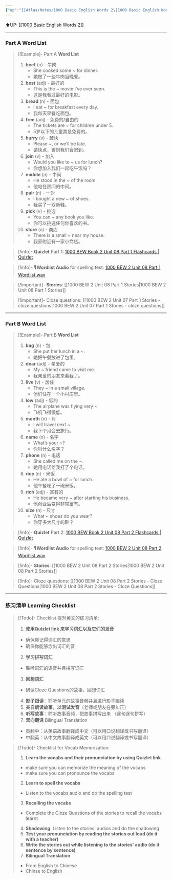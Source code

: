 ```yaml
---
{"up":"[[Atlas/Notes/1000 Basic English Words 2\|1000 Basic English Words 2]]","dg-publish":true,"permalink":"/atlas/notes/1000-basic-english-words-2-unit-08/","dgPassFrontmatter":true}
---
```


⬆️UP: [[1000 Basic English Words 2]]

---
### Part A Word List

> [!Example]- Part A **Word List**
> 1. **beef** (n) - 牛肉
>     - She cooked some ~ for dinner.
>     - 她做了一些牛肉当晚餐。
> 2. **best** (adj) - 最好的
>     - This is the ~ movie I’ve ever seen.
>     - 这是我看过最好的电影。
> 3. **bread** (n) - 面包
>     - I eat ~ for breakfast every day.
>     - 我每天早餐吃面包。
> 4. **free** (adj) - 免费的/自由的
>     - The tickets are ~ for children under 5.
>     - 5岁以下的儿童票是免费的。
> 5. **hurry** (v) - 赶快
>     - Please ~, or we’ll be late.
>     - 请快点，否则我们会迟到。
> 6. **join** (v) - 加入
>     - Would you like to ~ us for lunch?
>     - 你想加入我们一起吃午饭吗？
> 7. **middle** (n) - 中间
>     - He stood in the ~ of the room.
>     - 他站在房间的中间。
> 8. **pair** (n) - 一对
>     - I bought a new ~ of shoes.
>     - 我买了一双新鞋。
> 9. **pick** (v) - 挑选
>     - You can ~ any book you like.
>     - 你可以挑选任何你喜欢的书。
> 10. **store** (n) - 商店
>     - There is a small ~ near my house.
>     - 我家附近有一家小商店。

> [!info]- **Quizlet** Part 1: [1000 BEW Book 2 Unit 08 Part 1 Flashcards | Quizlet]()

> [!info]- 🎙️**Wordlist Audio** for spelling test: [1000 BEW 2 Unit 08 Part 1 Wordlist.wav]()

> [!important]- **Stories**: [[1000 BEW 2 Unit 08 Part 1 Stories\|1000 BEW 2 Unit 08 Part 1 Stories]]

> [!important]- Cloze questions: [[1000 BEW 2 Unit 07 Part 1 Stories - cloze questions\|1000 BEW 2 Unit 07 Part 1 Stories - cloze questions]]

---
### Part B Word List

> [!Example]- Part B **Word List**
> 1. **bag** (n) - 包
>     - She put her lunch in a ~.
>     - 她把午餐放进了包里。
> 2. **dear** (adj) - 亲爱的
>     - My ~ friend came to visit me.
>     - 我亲爱的朋友来看我了。
> 3. **live** (v) - 居住
>     - They ~ in a small village.
>     - 他们住在一个小村庄里。
> 4. **low** (adj) - 低的
>     - The airplane was flying very ~.
>     - 飞机飞得很低。
> 5. **month** (n) - 月
>     - I will travel next ~.
>     - 我下个月会去旅行。
> 6. **name** (n) - 名字
>     - What’s your ~?
>     - 你叫什么名字？
> 7. **phone** (n) - 电话
>     - She called me on the ~.
>     - 她用电话给我打了个电话。
> 8. **rice** (n) - 米饭
>     - He ate a bowl of ~ for lunch.
>     - 他午餐吃了一碗米饭。
> 9. **rich** (adj) - 富有的
>     - He became very ~ after starting his business.
>     - 他创业后变得非常富有。
> 10. **size** (n) - 尺寸
>     - What ~ shoes do you wear?
>     - 你穿多大尺寸的鞋？

> [!info]- **Quizlet** Part 2: [1000 BEW Book 2 Unit 08 Part 2 Flashcards | Quizlet]()

> [!info]- 🎙️**Wordlist Audio** for spelling test: [1000 BEW 2 Unit 08 Part 2 Wordlist.wav]()

> [!info]- **Stories**: [[1000 BEW 2 Unit 08 Part 2 Stories\|1000 BEW 2 Unit 08 Part 2 Stories]]

> [!info]- Cloze questions: [[1000 BEW 2 Unit 08 Part 2 Stories - Cloze Questions\|1000 BEW 2 Unit 08 Part 2 Stories - Cloze Questions]]

---
### 练习清单 Learning Checklist

> [!Todo]- Checklist 提升英文的练习清单:
> 1. **使用Quizlet link 来学习词汇以及它们的发音** 
>	- 确保你记得词汇的意思 
>	- 确保你能够念出词汇的音 
> 2. **学习拼写词汇** 
>	- 聆听词汇的语音并且拼写词汇 
> 3. **回想词汇**
>	- 研读Cloze Questions的故事，回想词汇 
> 4. **影子跟读**：聆听单元的故事音频并且进行影子跟读 
> 5. **亲自朗读故事，以测试发音**（老师或朋友在旁纠正）
> 6. **听写故事**：聆听故事音频，把故事拼写出来 （逐句逐句拼写）
> 7. **双向翻译** Bilingual Translation 
>	- 英翻中：从英语故事翻译成中文（可以用口说翻译或书写翻译）
>	- 中翻英：从中文故事翻译成英文（可以用口说翻译或书写翻译）

> [!Todo]- Checklist for Vocab Memorization:
> 
> 1. **Learn the vocabs and their pronunciation by using Quizlet link**
>	- make sure you can memorize the meaning of the vocabs
>	- make sure you can pronounce the vocabs
> 2. **Learn to spell the vocabs**
>	- Listen to the vocabs audio and do the spelling test
> 3. **Recalling the vocabs**
>	- Complete the Cloze Questions of the stories to recall the vocabs learnt
> 4. **Shadowing**: Listen to the stories' audios and do the shadowing
> 5. **Test your pronunciation by reading the stories out loud (do it with a teacher)**
> 6. **Write the stories out while listening to the stories' audio (do it sentence by sentence)**
> 7. **Bilingual Translation** 
> 	- From English to Chinese
> 	- Chinse to English


